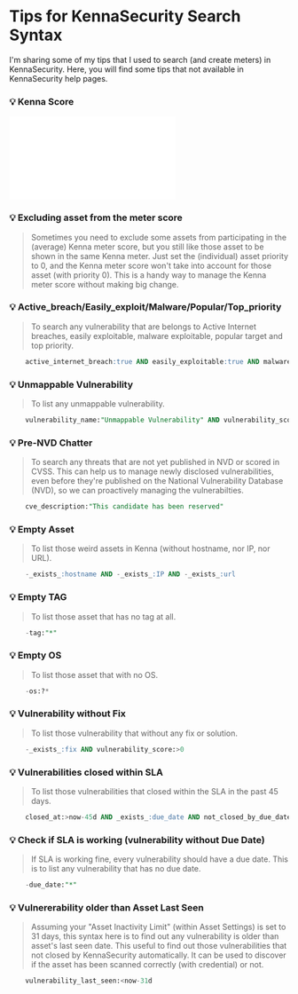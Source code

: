 # Tips for KennaSecurity Search Syntax

I'm sharing some of my tips that I used to search (and create meters) in KennaSecurity. Here, you will find some tips that not available in KennaSecurity help pages.

### :bulb: Kenna Score
![Kenna Score](Kenna-Score.md)

### :bulb: Excluding asset from the meter score 
> Sometimes you need to exclude some assets from participating in the (average) Kenna meter score, but you still like those asset to be shown in the same Kenna meter. Just set the (individual) asset priority to 0, and the Kenna meter score won't take into account for those asset (with priority 0). This is a handy way to manage the Kenna meter score without making big change.

### :bulb: Active_breach/Easily_exploit/Malware/Popular/Top_priority
> To search any vulnerability that are belongs to Active Internet breaches, easily exploitable, malware exploitable, popular target and top priority.
```sql
    active_internet_breach:true AND easily_exploitable:true AND malware_exploitable:true AND popular_target:true AND top_priority:true
```


### :bulb: Unmappable Vulnerability
> To list any unmappable vulnerability. 
```sql
    vulnerability_name:"Unmappable Vulnerability" AND vulnerability_score:>1
```


### :bulb: Pre-NVD Chatter 
> To search any threats that are not yet published in NVD or scored in CVSS. This can help us to manage newly disclosed vulnerabilities, even before they're published on the National Vulnerability Database (NVD), so we can proactively managing the vulnerabilties.
```sql
    cve_description:"This candidate has been reserved"
```


### :bulb: Empty Asset
> To list those weird assets in Kenna (without hostname, nor IP, nor URL).
```sql
    -_exists_:hostname AND -_exists_:IP AND -_exists_:url
```


### :bulb: Empty TAG 
> To list those asset that has no tag at all. 
```sql
    -tag:"*"
```


### :bulb: Empty OS 
> To list those asset that with no OS.
```sql
    -os:?*
```


### :bulb: Vulnerability without Fix
> To list those vulnerability that without any fix or solution.
```sql
    -_exists_:fix AND vulnerability_score:>0 
```


### :bulb: Vulnerabilities closed within SLA 
> To list those vulnerabilities that closed within the SLA in the past 45 days. 
```sql
    closed_at:>now-45d AND _exists_:due_date AND not_closed_by_due_date:false
```


### :bulb: Check if SLA is working (vulnerability without Due Date)
> If SLA is working fine, every vulnerability should have a due date. This is to list any vulnerability that has no due date. 
```sql
    -due_date:"*"
```


### :bulb: Vulnererability older than Asset Last Seen
> Assuming your "Asset Inactivity Limit" (within Asset Settings) is set to 31 days, this syntax here is to find out any vulnerability is older than asset's last seen date. This useful to find out those vulnerabilities that not closed by KennaSecurity automatically. It can be used to discover if the asset has been scanned correctly (with credential) or not.
```sql
    vulnerability_last_seen:<now-31d
```



